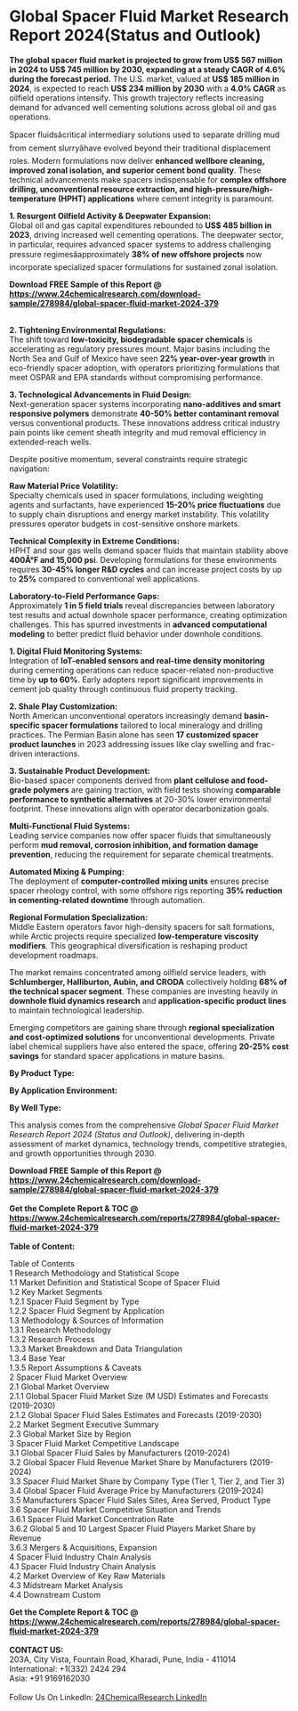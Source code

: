 <h1>Global Spacer Fluid Market Research Report 2024(Status and Outlook)</h1><p><strong>The global spacer fluid market is projected to grow from <strong>US$ 567 million in 2024 to US$ 745 million by 2030</strong>, expanding at a steady <strong>CAGR of 4.6%</strong> during the forecast period.</strong> The U.S. market, valued at <strong>US$ 185 million in 2024</strong>, is expected to reach <strong>US$ 234 million by 2030</strong> with a <strong>4.0% CAGR</strong> as oilfield operations intensify. This growth trajectory reflects increasing demand for advanced well cementing solutions across global oil and gas operations.</p><p>Spacer fluidsâcritical intermediary solutions used to separate drilling mud from cement slurryâhave evolved beyond their traditional displacement roles. Modern formulations now deliver <strong>enhanced wellbore cleaning, improved zonal isolation, and superior cement bond quality</strong>. These technical advancements make spacers indispensable for <strong>complex offshore drilling, unconventional resource extraction, and high-pressure/high-temperature (HPHT) applications</strong> where cement integrity is paramount.</p><p><strong>1. Resurgent Oilfield Activity &amp; Deepwater Expansion:</strong><br>
Global oil and gas capital expenditures rebounded to <strong>US$ 485 billion in 2023</strong>, driving increased well cementing operations. The deepwater sector, in particular, requires advanced spacer systems to address challenging pressure regimesâapproximately <strong>38% of new offshore projects</strong> now incorporate specialized spacer formulations for sustained zonal isolation.</p><div><b>Download FREE Sample of this Report @ 
            <a href="https://www.24chemicalresearch.com/download-sample/278984/global-spacer-fluid-market-2024-379">
            https://www.24chemicalresearch.com/download-sample/278984/global-spacer-fluid-market-2024-379</a></b></div><br><p><strong>2. Tightening Environmental Regulations:</strong><br>
The shift toward <strong>low-toxicity, biodegradable spacer chemicals</strong> is accelerating as regulatory pressures mount. Major basins including the North Sea and Gulf of Mexico have seen <strong>22% year-over-year growth</strong> in eco-friendly spacer adoption, with operators prioritizing formulations that meet OSPAR and EPA standards without compromising performance.</p><p><strong>3. Technological Advancements in Fluid Design:</strong><br>
Next-generation spacer systems incorporating <strong>nano-additives and smart responsive polymers</strong> demonstrate <strong>40-50% better contaminant removal</strong> versus conventional products. These innovations address critical industry pain points like cement sheath integrity and mud removal efficiency in extended-reach wells.</p><p>Despite positive momentum, several constraints require strategic navigation:</p><p><strong>Raw Material Price Volatility:</strong><br>
    Specialty chemicals used in spacer formulations, including weighting agents and surfactants, have experienced <strong>15-20% price fluctuations</strong> due to supply chain disruptions and energy market instability. This volatility pressures operator budgets in cost-sensitive onshore markets.</p><p><strong>Technical Complexity in Extreme Conditions:</strong><br>
    HPHT and sour gas wells demand spacer fluids that maintain stability above <strong>400Â°F and 15,000 psi</strong>. Developing formulations for these environments requires <strong>30-45% longer R&amp;D cycles</strong> and can increase project costs by up to <strong>25%</strong> compared to conventional well applications.</p><p><strong>Laboratory-to-Field Performance Gaps:</strong><br>
    Approximately <strong>1 in 5 field trials</strong> reveal discrepancies between laboratory test results and actual downhole spacer performance, creating optimization challenges. This has spurred investments in <strong>advanced computational modeling</strong> to better predict fluid behavior under downhole conditions.</p><p><strong>1. Digital Fluid Monitoring Systems:</strong><br>
Integration of <strong>IoT-enabled sensors and real-time density monitoring</strong> during cementing operations can reduce spacer-related non-productive time by <strong>up to 60%</strong>. Early adopters report significant improvements in cement job quality through continuous fluid property tracking.</p><p><strong>2. Shale Play Customization:</strong><br>
North American unconventional operators increasingly demand <strong>basin-specific spacer formulations</strong> tailored to local mineralogy and drilling practices. The Permian Basin alone has seen <strong>17 customized spacer product launches</strong> in 2023 addressing issues like clay swelling and frac-driven interactions.</p><p><strong>3. Sustainable Product Development:</strong><br>
Bio-based spacer components derived from <strong>plant cellulose and food-grade polymers</strong> are gaining traction, with field tests showing <strong>comparable performance to synthetic alternatives</strong> at 20-30% lower environmental footprint. These innovations align with operator decarbonization goals.</p><p><strong>Multi-Functional Fluid Systems:</strong><br>
    Leading service companies now offer spacer fluids that simultaneously perform <strong>mud removal, corrosion inhibition, and formation damage prevention</strong>, reducing the requirement for separate chemical treatments.</p><p><strong>Automated Mixing &amp; Pumping:</strong><br>
    The deployment of <strong>computer-controlled mixing units</strong> ensures precise spacer rheology control, with some offshore rigs reporting <strong>35% reduction in cementing-related downtime</strong> through automation.</p><p><strong>Regional Formulation Specialization:</strong><br>
    Middle Eastern operators favor high-density spacers for salt formations, while Arctic projects require specialized <strong>low-temperature viscosity modifiers</strong>. This geographical diversification is reshaping product development roadmaps.</p><p>The market remains concentrated among oilfield service leaders, with <strong>Schlumberger, Halliburton, Aubin, and CRODA</strong> collectively holding <strong>68% of the technical spacer segment</strong>. These companies are investing heavily in <strong>downhole fluid dynamics research</strong> and <strong>application-specific product lines</strong> to maintain technological leadership.</p><p>Emerging competitors are gaining share through <strong>regional specialization and cost-optimized solutions</strong> for unconventional developments. Private label chemical suppliers have also entered the space, offering <strong>20-25% cost savings</strong> for standard spacer applications in mature basins.</p><p><strong>By Product Type:</strong></p><p><strong>By Application Environment:</strong></p><p><strong>By Well Type:</strong></p><p>This analysis comes from the comprehensive <em>Global Spacer Fluid Market Research Report 2024 (Status and Outlook)</em>, delivering in-depth assessment of market dynamics, technology trends, competitive strategies, and growth opportunities through 2030.</p><div><b>Download FREE Sample of this Report @ 
            <a href="https://www.24chemicalresearch.com/download-sample/278984/global-spacer-fluid-market-2024-379">
            https://www.24chemicalresearch.com/download-sample/278984/global-spacer-fluid-market-2024-379</a></b></div><br><div><b>Get the Complete Report & TOC @ 
            <a href="https://www.24chemicalresearch.com/reports/278984/global-spacer-fluid-market-2024-379">
            https://www.24chemicalresearch.com/reports/278984/global-spacer-fluid-market-2024-379</a></b></div><br>
            <b>Table of Content:</b><p>Table of Contents<br />
 1 Research Methodology and Statistical Scope<br />
 1.1 Market Definition and Statistical Scope of Spacer Fluid<br />
 1.2 Key Market Segments<br />
 1.2.1 Spacer Fluid Segment by Type<br />
 1.2.2 Spacer Fluid Segment by Application<br />
 1.3 Methodology & Sources of Information<br />
 1.3.1 Research Methodology<br />
 1.3.2 Research Process<br />
 1.3.3 Market Breakdown and Data Triangulation<br />
 1.3.4 Base Year<br />
 1.3.5 Report Assumptions & Caveats<br />
 2 Spacer Fluid Market Overview<br />
 2.1 Global Market Overview<br />
 2.1.1 Global Spacer Fluid Market Size (M USD) Estimates and Forecasts (2019-2030)<br />
 2.1.2 Global Spacer Fluid Sales Estimates and Forecasts (2019-2030)<br />
 2.2 Market Segment Executive Summary<br />
 2.3 Global Market Size by Region<br />
 3 Spacer Fluid Market Competitive Landscape<br />
 3.1 Global Spacer Fluid Sales by Manufacturers (2019-2024)<br />
 3.2 Global Spacer Fluid Revenue Market Share by Manufacturers (2019-2024)<br />
 3.3 Spacer Fluid Market Share by Company Type (Tier 1, Tier 2, and Tier 3)<br />
 3.4 Global Spacer Fluid Average Price by Manufacturers (2019-2024)<br />
 3.5 Manufacturers Spacer Fluid Sales Sites, Area Served, Product Type<br />
 3.6 Spacer Fluid Market Competitive Situation and Trends<br />
 3.6.1 Spacer Fluid Market Concentration Rate<br />
 3.6.2 Global 5 and 10 Largest Spacer Fluid Players Market Share by Revenue<br />
 3.6.3 Mergers & Acquisitions, Expansion<br />
 4 Spacer Fluid Industry Chain Analysis<br />
 4.1 Spacer Fluid Industry Chain Analysis<br />
 4.2 Market Overview of Key Raw Materials<br />
 4.3 Midstream Market Analysis<br />
 4.4 Downstream Custom</p><div><b>Get the Complete Report & TOC @ 
            <a href="https://www.24chemicalresearch.com/reports/278984/global-spacer-fluid-market-2024-379">
            https://www.24chemicalresearch.com/reports/278984/global-spacer-fluid-market-2024-379</a></b></div><br><b>CONTACT US:</b><br>
            203A, City Vista, Fountain Road, Kharadi, Pune, India - 411014<br>
            International: +1(332) 2424 294<br>
            Asia: +91 9169162030 <br><br>
            Follow Us On LinkedIn: <a href="https://www.linkedin.com/company/24chemicalresearch/">24ChemicalResearch LinkedIn</a>